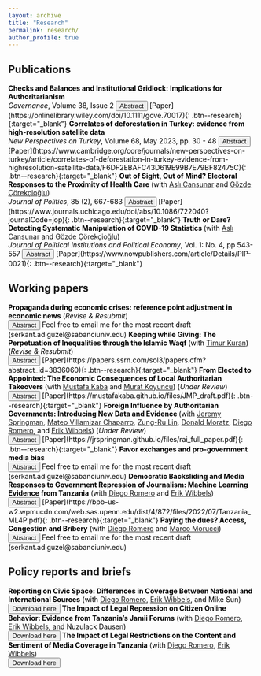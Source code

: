 ```yaml
---
layout: archive
title: "Research"
permalink: research/
author_profile: true
---
```



## Publications 


<span style="color: Black; font-size: 14px;">
    <b> Checks and Balances and Institutional Gridlock: Implications for Authoritarianism </b>
    <br> 
    <i>Governance</i>, Volume 38, Issue 2
    <button onclick="myFunction('abstract7')" class="btn--research">Abstract</button> [Paper](https://onlinelibrary.wiley.com/doi/10.1111/gove.70017){: .btn--research}{:target="_blank"}
</span>
<p id = 'abstract7' style="display: none; font-size: 14px; text-align: justify; width: 75%">
Recently, the world saw a wave of elected leaders attack democracy. Why do people support leaders who remove checks and balances? I argue that aspiring autocrats gain more popular support when they present these institutions as obstacles to getting things done. In doing so, they exploit a critical tension between the possibility of gridlock and the abuse of power, which is inherent in democratic institutions. Using cross-national data and leveraging an original survey experiment from Turkey, I show that effective checks and balances decrease democracy satisfaction and that aspiring autocrats gain more popular support when they present these institutions as obstacles. More interestingly, respondents perceive the aspiring autocrats' gridlock justification to dismantle checks and balances as a pro-democratic attempt to remove the obstacles to a policy-responsive regime. These results show that aspiring autocrats exploit the tension in democracies, making it harder for citizens to perceive the threat they face.
</p>



<span style="color: Black; font-size: 14px;">
    <b> Correlates of deforestation in Turkey: evidence from high-resolution satellite data </b>
    <br> 
    <i>New Perspectives on Turkey</i>, Volume 68, May 2023, pp. 30 - 48
    <button onclick="myFunction('abstract1')" class="btn--research">Abstract</button> [Paper](https://www.cambridge.org/core/journals/new-perspectives-on-turkey/article/correlates-of-deforestation-in-turkey-evidence-from-highresolution-satellite-data/F6DF2EBAFC43D619E99B7E79BF82475C){: .btn--research}{:target="_blank"}
</span>
<p id = 'abstract1' style="display: none; font-size: 14px; text-align: justify; width: 75%">
    During the last decade, environmental issues have gained saliency in Turkish politics, especially after the 2013 Gezi Park demonstrations. This article is on the relationship between politics and deforestation in Turkey. It combines possible major drivers—political, economic, and climatic—of deforestation in Turkey with high-resolution satellite data on deforestation to conduct a systemic empirical analysis. The results show that districts in which Justice and Development Party mayors are in power have higher deforestation. The effect is around an average combined area of forty-two football fields in a given district. The article also shows that increased mining activities and newly built hydropower plants positively correlate with deforestation.
</p>


<span style="color: Black; font-size: 14px;">
    <b> Out of Sight, Out of Mind? Electoral Responses to the Proximity of Health Care </b> (with <a href="https://www.aslicansunar.com">Aslı Cansunar</a> and <a href="https://www.gozdecorekcioglu.com">Gözde Çörekçioğlu</a>)
    <br>
    <i>Journal of Politics</i>, 85 (2), 667-683 
    <button onclick="myFunction('abstract2')" class="btn--research">Abstract</button> [Paper](https://www.journals.uchicago.edu/doi/abs/10.1086/722040?journalCode=jop){: .btn--research}{:target="_blank"}
  </span>
<p id = 'abstract2' style="display: none; font-size: 14px; text-align: justify; width: 75%;">
Do voters reward incumbents for the provision of public services? In this article, we study the political economy of catchment areas of public services to answer this question. Rather than examining the binary relationship between health care provision and electoral returns within politically defined borders, we study whether increases in geographic accessibility of health care providers and decreases in congestion in services attract votes for the incumbent. Leveraging a health care reform in Turkey, which substantially impacted the geospatial distribution of public health clinics in Istanbul, we find that decreases in walking time and improvements in congestion levels in the closest clinic from a polling station significantly increase vote share of the AKP, the incumbent party, at that polling station. We also show that poorer communities were more responsive to improvements in spatial accessibility to the local clinics.
</p>


<span style="color: Black; font-size: 14px;">
    <b>Truth or Dare? Detecting Systematic Manipulation of COVID-19 Statistics </b> (with <a href="https://www.aslicansunar.com">Aslı Cansunar</a> and <a href="https://www.gozdecorekcioglu.com">Gözde Çörekçioğlu</a>)
    <br>
    <i>Journal of Political Institutions and Political Economy</i>, Vol. 1: No. 4, pp 543-557 
    <button onclick="myFunction('abstract3')" class="btn--research">Abstract</button> [Paper](https://www.nowpublishers.com/article/Details/PIP-0021){: .btn--research}{:target="_blank"}
  </span>
<p id = 'abstract3' style="display: none; font-size: 14px; text-align: justify; width: 75%;">
Which countries manipulate COVID-19 statistics? Does the party ideology of local governors affect the probability of data manipulation at subnational levels? How does democratic quality affect statistical transparency during the pandemic? In this article, we apply election fraud detection methods — various digit-based tests that exploit human biases in generating random numbers — to the daily announced official numbers of new and cumulative coronavirus infections. First, we use digit-based tests to identify countries that likely manipulated their pandemic statistics. We then move on to examine the empirical relationship between democratic quality and data transparency. We find suggestive evidence that data manipulation occurred in China, the United States, Russia, and Turkey. Second, we show that non-democracies, as well as countries without free and fair elections, are more likely to release data that display signs of statistical malpractice.
</p>


## Working papers 

<span style="color: Black; font-size: 14px;">
  <b>Propaganda during economic crises: reference point adjustment in economic news</b> (<i>Revise & Resubmit</i>)
    <br>
    <button onclick="myFunction('abstract6')" class="btn--research">Abstract</button> Feel free to email me for the most recent draft (serkant.adiguzel@sabanciuniv.edu)
  </span>

<p id = 'abstract6' style="display: none; font-size: 14px; text-align: justify; width: 75%;">
In the era of democratic backsliding, information management & manipulation have become a central feature of electoral autocracies. Despite many electoral autocracies experiencing deep economic crises, the incumbents were able to hold onto power. This resiliency is puzzling due to the widespread notion of economic crises leading to regime collapse. In this paper, I introduce an understudied information management strategy, which I call reference point adjustment, employed by pro-government media during economic crises. I argue that government-controlled media increases negative reports about foreign economies during domestic economic turmoil to make the local situation seem comparatively better. Leveraging unique media data from Turkey—spanning 700,000 articles and 13.3 million unique sentences from two major newspapers and an online outlet over 2.5 years— and using supervised machine learning, I find a sharp rise (48% increase) in coverage of foreign economy news by pro-government outlets during an economic crisis. I also observe a significant increase in negative foreign economy news exposure (83% increase) within pro-government media compared to opposition counterparts during these times. This research aims to deepen our understanding of authoritarian politics and media behavior and sheds further light on the democratically backsliding regimes' playbook. 
</p>



<span style="color: Black; font-size: 14px;">
    <b> Keeping while Giving: The Perpetuation of Inequalities through the Islamic Waqf </b>  (with <a href="https://sites.duke.edu/timurkuran/">Timur Kuran</a>) (<i>Revise & Resubmit</i>)
    <br>
    <button onclick="myFunction('abstract9')" class="btn--research">Abstract</button> [Paper](https://papers.ssrn.com/sol3/papers.cfm?abstract_id=3836060){: .btn--research}{:target="_blank"}
  </span>

<p id = 'abstract9' style="display: none; font-size: 14px; text-align: justify; width: 75%;">
In premodern Western Europe, private philanthropy, including charity, never exceeded one percent of private wealth. In principle, this share could have been greater in other regions, for instance, in the Middle East, where Islamic institutions regulated economic life. In the premodern Middle East, privately endowed trusts known as waqfs used their income partly to finance social services. Because they came to control massive resources, waqfs might have intermediated substantial redistribution. Using an original data set of Istanbul waqf deeds from 1453 to 1923, this paper shows that "regular waqfs"—waqfs ordinarily founded by people outside the sultan's close circle—served mainly to shelter wealth and to finance prayers for the salvation of founders and their kin. Supplying temporal social services was among their minor functions; and seldom did these services target the poor. Records of waqf functions and expenditures indicate that they could not have alleviated poverty appreciably. In providing material security to prosperous families, regular waqfs perpetuated material inequalities. Among the services that they funded commonly were prayers for expiating the sins of waqf founders and their families. Hence, the intended effects of regular waqfs included the extension of temporal inequalities into the afterworld.
</p>




<span style="color: Black; font-size: 14px;">
    <b>From Elected to Appointed: The Economic Consequences of Local Authoritarian Takeovers </b>  (with <a href="https://mustafakaba.github.io/">Mustafa Kaba</a> and <a href="https://academics.boun.edu.tr/mkoyuncu/">Murat Koyuncu</a>) (<i>Under Review</i>)
    <br>
    <button onclick="myFunction('abstract4')" class="btn--research">Abstract</button> [Paper](https://mustafakaba.github.io/files/JMP_draft.pdf){: .btn--research}{:target="_blank"}
  </span>

<p id = 'abstract4' style="display: none; font-size: 14px; text-align: justify; width: 75%;">
This paper investigates the impact of authoritarian takeovers on the rule of law and economic efficiency in local jurisdictions. Authoritarian takeovers refer to the replacement of elected officials with centrally appointed representatives. Using the universe of state contracts in Turkey and a staggered Difference-in-Differences (DiD) design, we document that central takeovers deteriorate the rule of law and cause substantial waste of taxpayers’ money by reducing economic efficiency in public procurement. Specifically, centrally appointed mayors use competitive auctions 33 pp less and instead exploit legal provisions 23 pp more often than elected mayors. Such malpractices inflate contract prices by 24% and reduce value for money by 40%. These results are robust to a variety of tests, including a Regression Discontinuity (RD) estimation. Probing the underlying mechanisms, we find that the removal of local accountability is the key driver of these effects. By contrast, we do not find evidence favoring the coordination benefits from a more centralized governance or politician discretion leading to quality improvement in procurement. We conclude, by altering incentive structures and introducing a moral hazard problem in local governance, central takeovers are likely to cause important loss of social welfare.
</p>



<span style="color: Black; font-size: 14px;">
    <b> Foreign Influence by Authoritarian Governments: Introducing New Data and Evidence </b>  (with <a href="https://jrspringman.github.io">Jeremy Springman</a>, <a href="https://mateovillamizarchaparro.github.io">Mateo Villamizar Chaparro</a>, <a href="https://pdri-devlab.upenn.edu/bio/zung-ru-lin/">Zung-Ru Lin</a>, <a href="https://pdri-devlab.upenn.edu/bio/donald-moratz/">Donald Moratz</a>, <a href="https://diego-romero.com">Diego Romero</a>, and <a href="https://web.sas.upenn.edu/ewibbels/">Erik Wibbels</a>) (<i>Under Review</i>)
    <br>
    <button onclick="myFunction('abstract11')" class="btn--research">Abstract</button> [Paper](https://jrspringman.github.io/files/rai_full_paper.pdf){: .btn--research}{:target="_blank"}
  </span>

<p id = 'abstract11' style="display: none; font-size: 14px; text-align: justify; width: 75%;">
Policymakers are increasingly concerned about the revival of superpower conflict. Increased competition among great powers has been especially evident in the exercise of foreign influence, where Russia and China have increased their efforts to influence less powerful nations. To date, the absence of quantitative data has limited systematic investigation of this resurgence of authoritarian influence activity. We introduce a new, country-month dataset tracking reports of influence by Russia and China in 62 aid-receiving countries from 2012 through 2024. We construct the data by applying large langauage models (LLMs) to an original corpus of more than 100 million news articles sourced from high-quality, domestic news sources and use it to describe trends in influence activity over time and across countries. Finally, we exploit the unique features of the data to test hypotheses about Russian influence activity in the months before the invasion of Ukraine. We document a dramatic increase in the use of diplomacy, economic power, and hard power before the invasion. In doing so, we show that this data is useful for both theory testing and foreign policy decision-making.
</p>



<span style="color: Black; font-size: 14px;">
    <b>Favor exchanges and pro-government media bias </b>
    <br>
    <button onclick="myFunction('abstract5')" class="btn--research">Abstract</button> Feel free to email me for the most recent draft (serkant.adiguzel@sabanciuniv.edu)
  </span>

<p id = 'abstract5' style="display: none; font-size: 14px; text-align: justify; width: 75%;">
  A free press is a pillar of democracy, but in our era of democratic backsliding, many aspiring autocrats have undermined media freedom. Extant research has focused on censorship laws and state advertising as tools to capture the media. I argue state contracts in non-media sectors represent an important tool for influencing media coverage. Conglomerates with diverse economic interests increasingly own media outlets. State contracts provide aspiring autocrats with a valuable carrot to incentivize conglomerate-owned media for pro-government coverage. I test this argument by analyzing a vast corpus of newspaper articles from Turkey and exploiting a legal change, which increased the government's discretion over distributing state contracts. Constructing a context-aware bias measure using machine learning and analyzing the universe of all state contracts, I show that conglomerate-owned newspapers are more pro-government than other newspapers. This bias grows with the government's discretion. In return, these conglomerates secure state contracts on favorable terms.
</p>




<span style="color: Black; font-size: 14px;">
    <b>Democratic Backsliding and Media Responses to Government Repression of Journalism: Machine Learning Evidence from Tanzania</b> (with <a href="https://diego-romero.com">Diego Romero</a> and <a href="https://web.sas.upenn.edu/ewibbels/">Erik Wibbels</a>)
    <br>
    <button onclick="myFunction('abstract8')" class="btn--research">Abstract</button> [Paper](https://bpb-us-w2.wpmucdn.com/web.sas.upenn.edu/dist/4/872/files/2022/07/Tanzania_ML4P.pdf){: .btn--research}{:target="_blank"}
  </span>

<p id = 'abstract8' style="display: none; font-size: 14px; text-align: justify; width: 75%;">
One crucial feature of the ongoing global wave of democratic backsliding is that aspiring autocrats seek to influence the media, oftentimes through legal restrictions on the press and social media. Yet little research has examined how formal and social media respond to those legal restrictions targeting the free flow of information. We develop an original argument linking key characteristics of media sources to the regulatory environment and examine how the content and sentiment of their coverage responds to restrictive media laws. We test our claims using an enormous corpus of electronic media in Tanzania and employ two state-of- the-art neural network models to classify the topics and sentiment of news stories. We then estimate diff-in-diff models exploiting a significant legal change that targeted media houses. We find that critical news sources censor the tone of their coverage, even as they continue to cover the same issues; we also find that international news sources are unable to fill the hole left by a critical domestic press. The paper sheds light on the conditions under which the press can be resilient in the face of legal threats.
</p>



<span style="color: Black; font-size: 14px;">
    <b>Paying the dues? Access, Congestion and Bribery</b> (with <a href="https://diego-romero.com">Diego Romero</a> and <a href="https://marcomorucci.com/bio/">Marco Morucci</a>)
    <br>
    <button onclick="myFunction('abstract10')" class="btn--research">Abstract</button> Feel free to email me for the most recent draft (serkant.adiguzel@sabanciuniv.edu) 
</span>

<p id = 'abstract10' style="display: none; font-size: 14px; text-align: justify; width: 75%;">
Bribery in public service delivery, regardless of its welfare consequences, is a fact of life for citizens in many developing countries. The existing literature on bribery and corruption has argued that citizens with low access to public services are more likely to pay bribes to make up for their lack of access. We argue that sometimes the opposite might be true, with individuals that have better access to public services being more likely to engage in corrupt exchanges with public officials, both because they are socially closer to the public officials, and because their baseline cost for accessing the public service is lower. Using administrative and survey data from Guatemala, we show that individuals that have easier access to public services are more likely to engage in bribery in several ways, as well as more willing to pay higher bribes, and less likely to report public officials for corrupt behavior. Our results imply that policy efforts to improve access to public services in developing countries might have the unexpected negative effect of increasing corruption if they are not accompanied by civil service reform. 
</p>


## Policy reports and briefs

<span style="color: Black; font-size: 14px;">
    <b>Reporting on Civic Space: Differences in Coverage Between National and International Sources</b> (with <a href="https://diego-romero.com">Diego Romero</a>, <a href="https://web.sas.upenn.edu/ewibbels/">Erik Wibbels</a>, and Mike Sun)
    <br>
  <button onclick="window.location.href='https://bpb-us-w2.wpmucdn.com/web.sas.upenn.edu/dist/4/872/files/2022/07/mlp_intl_vs_local.pdf'" class="btn--research">Download here</button>
  </span>


<span style="color: Black; font-size: 14px;">
    <b>The Impact of Legal Repression on Citizen Online Behavior: Evidence from Tanzania’s Jamii
Forums</b> (with <a href="https://diego-romero.com">Diego Romero</a>, <a href="https://web.sas.upenn.edu/ewibbels/">Erik Wibbels</a>, and Nuzulack Dausen)
    <br>
  <button onclick="window.location.href='https://bpb-us-w2.wpmucdn.com/web.sas.upenn.edu/dist/4/872/files/2023/08/Jamii_Forum.pdf'" class="btn--research">Download here</button>
  </span>


<span style="color: Black; font-size: 14px;">
    <b>The Impact of Legal Restrictions on the Content and Sentiment of Media Coverage in Tanzania</b> (with <a href="https://diego-romero.com">Diego Romero</a>, <a href="https://web.sas.upenn.edu/ewibbels/">Erik Wibbels</a>)
    <br>
  <button onclick="window.location.href='https://pdf.usaid.gov/pdf_docs/PA02114K.pdf'" class="btn--research">Download here</button>
  </span>


<script>
function myFunction(id) {
  var x = document.getElementById(id);
  if (x.style.display === "none") {
    x.style.display = "block";
  } else {
    x.style.display = "none";
  }
}
</script>



